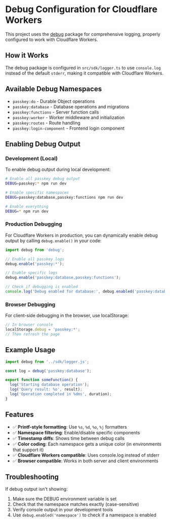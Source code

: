 # Debug Configuration for Cloudflare Workers

This project uses the [debug](https://github.com/debug-js/debug) package for comprehensive logging, properly configured to work with Cloudflare Workers.

## How it Works

The debug package is configured in `src/sdk/logger.ts` to use `console.log` instead of the default `stderr`, making it compatible with Cloudflare Workers.

## Available Debug Namespaces

- `passkey:do` - Durable Object operations
- `passkey:database` - Database operations and migrations
- `passkey:functions` - Server function calls
- `passkey:worker` - Worker middleware and initialization
- `passkey:routes` - Route handling
- `passkey:login-component` - Frontend login component

## Enabling Debug Output

### Development (Local)

To enable debug output during local development:

```bash
# Enable all passkey debug output
DEBUG=passkey:* npm run dev

# Enable specific namespaces
DEBUG=passkey:database,passkey:functions npm run dev

# Enable everything
DEBUG=* npm run dev
```

### Production Debugging

For Cloudflare Workers in production, you can dynamically enable debug output by calling `debug.enable()` in your code:

```javascript
import debug from 'debug';

// Enable all passkey logs
debug.enable('passkey:*');

// Enable specific logs
debug.enable('passkey:database,passkey:functions');

// Check if debugging is enabled
console.log('Debug enabled for database:', debug.enabled('passkey:database'));
```

### Browser Debugging

For client-side debugging in the browser, use localStorage:

```javascript
// In browser console
localStorage.debug = 'passkey:*';
// Then refresh the page
```

## Example Usage

```javascript
import debug from '../sdk/logger.js';

const log = debug('passkey:database');

export function someFunction() {
  log('Starting database operation');
  log('Query result: %o', result);
  log('Operation completed in %dms', duration);
}
```

## Features

- ✅ **Printf-style formatting**: Use `%s`, `%d`, `%o`, `%j` formatters
- ✅ **Namespace filtering**: Enable/disable specific components
- ✅ **Timestamp diffs**: Shows time between debug calls
- ✅ **Color coding**: Each namespace gets a unique color (in environments that support it)
- ✅ **Cloudflare Workers compatible**: Uses console.log instead of stderr
- ✅ **Browser compatible**: Works in both server and client environments

## Troubleshooting

If debug output isn't showing:

1. Make sure the DEBUG environment variable is set
2. Check that the namespace matches exactly (case-sensitive)
3. Verify console output in your development tools
4. Use `debug.enabled('namespace')` to check if a namespace is enabled 